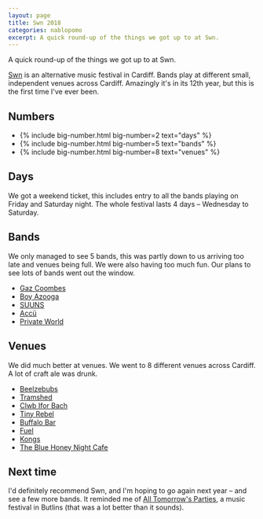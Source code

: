 ```yaml
---
layout: page
title: Swn 2018
categories: nablopomo
excerpt: A quick round-up of the things we got up to at Swn.
---
```


<p class="lede">A quick round-up of the things we got up to at Swn.</p>

[Swn](http://swnfest.com/) is an alternative music festival in Cardiff. Bands play at different small, independent venues across Cardiff. Amazingly it's in its 12th year, but this is the first time I've ever been.

## Numbers
<ul class="list-inline">
  <li class="margin-right--m list-inline__item">
    {%
      include big-number.html
      big-number=2
      text="days"
    %}
  </li>
  <li class="margin-right--m list-inline__item">
    {%
      include big-number.html
      big-number=5
      text="bands"
    %}
  </li>
  <li class="list-inline__item">
    {%
      include big-number.html
      big-number=8
      text="venues"
    %}
  </li>
</ul>

## Days

We got a weekend ticket, this includes entry to all the bands playing on Friday and Saturday night. The whole festival lasts 4 days – Wednesday to Saturday.


## Bands

We only managed to see 5 bands, this was partly down to us arriving too late and venues being full. We were also having too much fun. Our plans to see lots of bands went out the window.

- [Gaz Coombes](https://www.gazcoombes.com/)
- [Boy Azooga](https://www.boyazooga.co.uk/)
- [SUUNS](http://www.suuns.net/)
- [Accü](https://accu.bandcamp.com/)
- [Private World](https://twitter.com/privateworld20)

## Venues

We did much better at venues. We went to 8 different venues across Cardiff. A lot of craft ale was drunk.
- [Beelzebubs](https://www.craftydevilbrewing.co.uk/)
- [Tramshed](http://tramshedcardiff.com/)
- [Clwb Ifor Bach](https://clwb.net/)
- [Tiny Rebel](https://www.tinyrebel.co.uk/bars/cardiff/)
- [Buffalo Bar](https://buffalocardiff.co.uk/)
- [Fuel](http://www.fuelrockclub.com)
- [Kongs](https://www.kongsbars.com/)
- [The Blue Honey Night Cafe](http://gourmetgorro.blogspot.com/2017/11/the-blue-honey-night-cafe-cardiff-review.html)

## Next time

I'd definitely recommend Swn, and I'm hoping to go again next year – and see a few more bands. It reminded me of [All Tomorrow's Parties](https://www.atpfestival.com/events), a music festival in Butlins (that was a lot better than it sounds).
